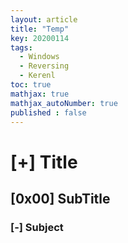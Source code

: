 ```yaml
---
layout: article
title: "Temp"
key: 20200114
tags:
  - Windows
  - Reversing
  - Kerenl
toc: true
mathjax: true
mathjax_autoNumber: true
published : false
---
```


# [+] Title

<!--more-->

## [0x00] SubTitle

### [-] Subject

 

